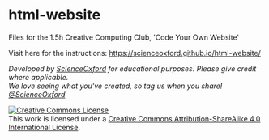 # html-website
Files for the 1.5h Creative Computing Club, 'Code Your Own Website'

Visit here for the instructions: <https://scienceoxford.github.io/html-website/>

*Developed by [ScienceOxford](https://scienceoxford.com) for educational purposes. Please give credit where applicable.
<br>We love seeing what you've created, so tag us when you share! [@ScienceOxford](https://twitter.com/scienceoxford)*


<a rel="license" href="http://creativecommons.org/licenses/by-sa/4.0/"><img alt="Creative Commons License" style="border-width:0" src="https://i.creativecommons.org/l/by-sa/4.0/88x31.png" /></a><br />This work is licensed under a <a rel="license" href="http://creativecommons.org/licenses/by-sa/4.0/">Creative Commons Attribution-ShareAlike 4.0 International License</a>.
